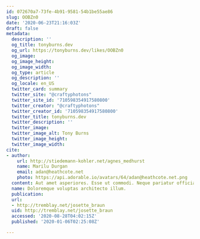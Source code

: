 ```yaml
---
id: 072670a7-73fe-4b91-9581-54b1be55ae86
slug: OOBZn0
date: '2020-06-23T21:16:03Z'
draft: false
metadata:
  description: ''
  og_title: tonyburns.dev
  og_url: https://tonyburns.dev/likes/OOBZn0
  og_image: 
  og_image_height: 
  og_image_width: 
  og_type: article
  og_description: ''
  og_locale: en_US
  twitter_card: summary
  twitter_site: "@craftyphotons"
  twitter_site_id: '710598354917580800'
  twitter_creator: "@craftyphotons"
  twitter_creator_id: '710598354917580800'
  twitter_title: tonyburns.dev
  twitter_description: ''
  twitter_image: 
  twitter_image_alt: Tony Burns
  twitter_image_height: 
  twitter_image_width: 
cite:
- author:
    url: http://stiedemann-kohler.net/agnes_medhurst
    name: Marilu Durgan
    email: adan@heathcote.net
    photo: https://api.adorable.io/avatars/64/adan@heathcote.net.png
  content: Aut amet asperiores. Esse ut commodi. Neque pariatur officia.
  name: Doloremque voluptas architecto illum.
  publication: 
  url:
  - http://tremblay.net/josette_braun
  uid: http://tremblay.net/josette_braun
  accessed: '2020-08-28T04:02:15Z'
  published: '2020-01-06T02:25:08Z'

---
```



